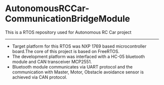 # AutonomousRCCar-CommunicationBridgeModule
This is a RTOS repository used for Autonomous RC Car project
************************************************************

* Target platform for this RTOS was NXP 1769 based microcontroller board.The core of this project is based on FreeRTOS.
* The development platform was interfaced with a HC-05 bluetooth module and CAN transceiver MCP2551. 
* Bluetooth module communicates via UART protocol and the communication with Master, Motor, Obstacle avoidance sensor is achieved via CAN protocol.
